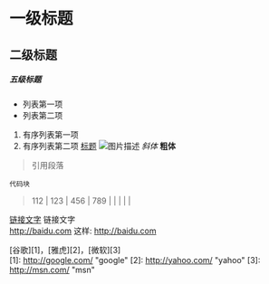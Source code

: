 # 一级标题
## 二级标题
##### 五级标题
- 列表第一项
- 列表第二项
1. 有序列表第一项
2. 有序列表第二项
[标题](链接地址)
![图片描述](图片链接地址)
*斜体*
**粗体**
> 引用段落
```
代码块
```
  > 112
| 123 | 456 | 789 |
|     |     |     |


[链接文字](http://baidu.com) 链接文字  
<http://baidu.com> 这样: http://baidu.com  

[谷歌][1]，[雅虎][2]，[微软][3]  
[1]: http://google.com/ "google"
[2]: http://yahoo.com/ "yahoo"
[3]: http://msn.com/ "msn"